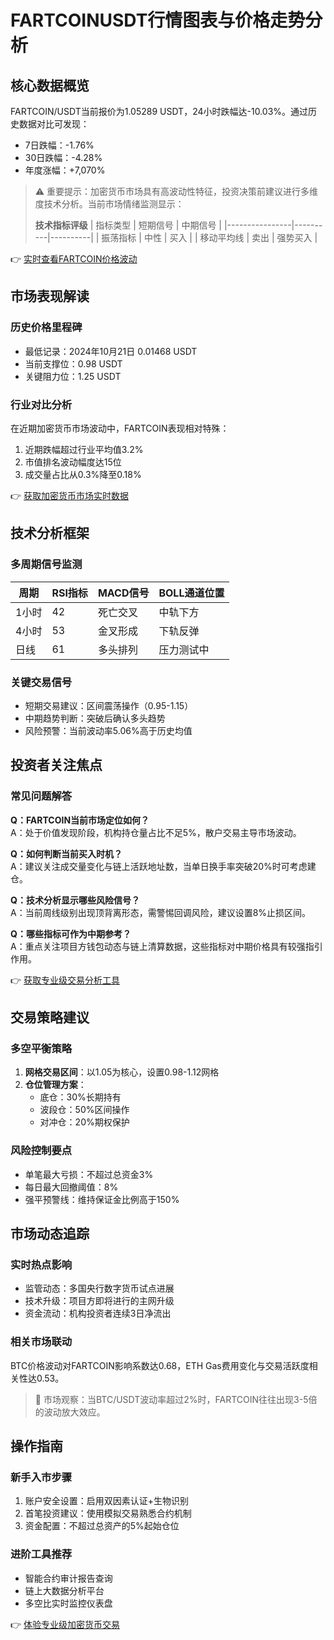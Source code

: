 # FARTCOINUSDT行情图表与价格走势分析

## 核心数据概览
FARTCOIN/USDT当前报价为1.05289 USDT，24小时跌幅达-10.03%。通过历史数据对比可发现：
- 7日跌幅：-1.76%
- 30日跌幅：-4.28%
- 年度涨幅：+7,070%

> ⚠️ 重要提示：加密货币市场具有高波动性特征，投资决策前建议进行多维度技术分析。当前市场情绪监测显示：
> 
> **技术指标评级**
> | 指标类型       | 短期信号 | 中期信号 |
> |----------------|----------|----------|
> | 振荡指标       | 中性     | 买入     |
> | 移动平均线     | 卖出     | 强势买入 |

👉 [实时查看FARTCOIN价格波动](https://bit.ly/okx_welcome)

## 市场表现解读
### 历史价格里程碑
- 最低记录：2024年10月21日 0.01468 USDT
- 当前支撑位：0.98 USDT
- 关键阻力位：1.25 USDT

### 行业对比分析
在近期加密货币市场波动中，FARTCOIN表现相对特殊：
1. 近期跌幅超过行业平均值3.2%
2. 市值排名波动幅度达15位
3. 成交量占比从0.3%降至0.18%

👉 [获取加密货币市场实时数据](https://bit.ly/okx_welcome)

## 技术分析框架
### 多周期信号监测
| 周期   | RSI指标 | MACD信号 | BOLL通道位置 |
|--------|---------|----------|--------------|
| 1小时  | 42      | 死亡交叉 | 中轨下方     |
| 4小时  | 53      | 金叉形成 | 下轨反弹     |
| 日线   | 61      | 多头排列 | 压力测试中   |

### 关键交易信号
- 短期交易建议：区间震荡操作（0.95-1.15）
- 中期趋势判断：突破后确认多头趋势
- 风险预警：当前波动率5.06%高于历史均值

## 投资者关注焦点
### 常见问题解答
**Q：FARTCOIN当前市场定位如何？**  
A：处于价值发现阶段，机构持仓量占比不足5%，散户交易主导市场波动。

**Q：如何判断当前买入时机？**  
A：建议关注成交量变化与链上活跃地址数，当单日换手率突破20%时可考虑建仓。

**Q：技术分析显示哪些风险信号？**  
A：当前周线级别出现顶背离形态，需警惕回调风险，建议设置8%止损区间。

**Q：哪些指标可作为中期参考？**  
A：重点关注项目方钱包动态与链上清算数据，这些指标对中期价格具有较强指引作用。

👉 [获取专业级交易分析工具](https://bit.ly/okx_welcome)

## 交易策略建议
### 多空平衡策略
1. **网格交易区间**：以1.05为核心，设置0.98-1.12网格
2. **仓位管理方案**：
   - 底仓：30%长期持有
   - 波段仓：50%区间操作
   - 对冲仓：20%期权保护

### 风险控制要点
- 单笔最大亏损：不超过总资金3%
- 每日最大回撤阈值：8%
- 强平预警线：维持保证金比例高于150%

## 市场动态追踪
### 实时热点影响
- 监管动态：多国央行数字货币试点进展
- 技术升级：项目方即将进行的主网升级
- 资金流动：机构投资者连续3日净流出

### 相关市场联动
BTC价格波动对FARTCOIN影响系数达0.68，ETH Gas费用变化与交易活跃度相关性达0.53。

> 📌 市场观察：当BTC/USDT波动率超过2%时，FARTCOIN往往出现3-5倍的波动放大效应。

## 操作指南
### 新手入市步骤
1. 账户安全设置：启用双因素认证+生物识别
2. 首笔投资建议：使用模拟交易熟悉合约机制
3. 资金配置：不超过总资产的5%起始仓位

### 进阶工具推荐
- 智能合约审计报告查询
- 链上大数据分析平台
- 多空比实时监控仪表盘

👉 [体验专业级加密货币交易](https://bit.ly/okx_welcome)